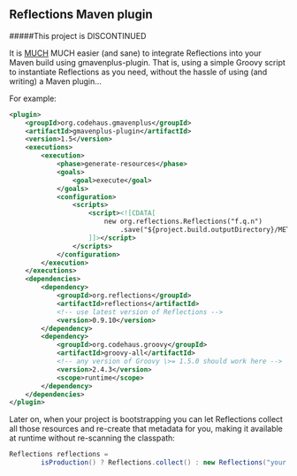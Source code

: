 Reflections Maven plugin
------------------------

#####This project is DISCONTINUED

It is [MUCH](http://stackoverflow.com/questions/19813097/is-it-possible-to-use-reflections-maven-to-scan-for-classes-inside-jars-in-web-i) MUCH easier (and sane) to integrate Reflections into your Maven build using gmavenplus-plugin.
That is, using a simple Groovy script to instantiate Reflections as you need, without the hassle of using (and writing) a Maven plugin...

For example:

```xml
<plugin>
    <groupId>org.codehaus.gmavenplus</groupId>
    <artifactId>gmavenplus-plugin</artifactId>
    <version>1.5</version>
    <executions>
        <execution>
            <phase>generate-resources</phase>
            <goals>
                <goal>execute</goal>
            </goals>
            <configuration>
                <scripts>
                    <script><![CDATA[
                        new org.reflections.Reflections("f.q.n")
                            .save("${project.build.outputDirectory}/META-INF/reflections/${project.artifactId}-reflections.xml")
                    ]]></script>
                </scripts>
            </configuration>
        </execution>
    </executions>
    <dependencies>
        <dependency>
            <groupId>org.reflections</groupId>
            <artifactId>reflections</artifactId>
            <!-- use latest version of Reflections -->
            <version>0.9.10</version>
        </dependency>
        <dependency>
            <groupId>org.codehaus.groovy</groupId>
            <artifactId>groovy-all</artifactId>
            <!-- any version of Groovy \>= 1.5.0 should work here -->
            <version>2.4.3</version>
            <scope>runtime</scope>
        </dependency>
    </dependencies>
</plugin>
```

Later on, when your project is bootstrapping you can let Reflections collect all those resources and re-create that metadata for you, 
making it available at runtime without re-scanning the classpath:

```java
Reflections reflections =
        isProduction() ? Reflections.collect() : new Reflections("your.package.here");
```
